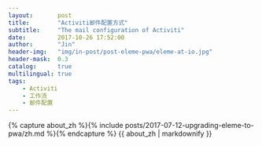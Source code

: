 ```yaml
---
layout:       post
title:        "Activiti邮件配置方式"
subtitle:     "The mail configuration of Activiti"
date:         2017-10-26 17:52:00
author:       "Jin"
header-img:   "img/in-post/post-eleme-pwa/eleme-at-io.jpg"
header-mask:  0.3
catalog:      true
multilingual: true
tags:
    - Activiti
    - 工作流
    - 邮件配置
---
```


<!-- Chinese Version -->
<div class="zh post-container">
    {% capture about_zh %}{% include posts/2017-07-12-upgrading-eleme-to-pwa/zh.md %}{% endcapture %}
    {{ about_zh | markdownify }}
</div>


